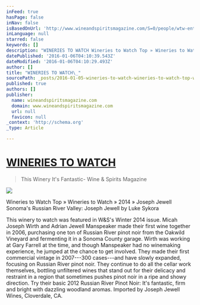 ```yaml
---
inFeed: true
hasPage: false
inNav: false
isBasedOnUrl: 'http://www.wineandspiritsmagazine.com/S=0/people/wtw-entry/joseph-jewell'
inLanguage: null
starred: false
keywords: []
description: "WINERIES TO WATCH Wineries to Watch Top » Wineries to Watch » 2014 » Joseph Jewell    Sonoma’s Russian River Valley: Joseph Jewell by Luke Sykora \_\_\_luke_sykora"
datePublished: '2016-01-06T04:10:39.543Z'
dateModified: '2016-01-06T04:10:29.493Z'
author: []
title: "WINERIES TO WATCH\_"
sourcePath: _posts/2016-01-05-wineries-to-watch-wineries-to-watch-top-wineries-to-watch.md
published: true
authors: []
publisher:
  name: wineandspiritsmagazine.com
  domain: www.wineandspiritsmagazine.com
  url: null
  favicon: null
_context: 'http://schema.org'
_type: Article

---
```

# [WINERIES TO WATCH ][0]

> This Winery It's Fantastic- Wine & Spirits Magazine

![](https://the-grid-user-content.s3-us-west-2.amazonaws.com/76749a74-47ea-485f-a01b-c0f05dfe2e19.jpg)

Wineries to Watch Top » Wineries to Watch » 2014 » Joseph Jewell Sonoma's Russian River Valley: Joseph Jewell by Luke Sykora  

This winery to watch was featured in W&S's Winter 2014 issue. Micah Joseph Wirth and Adrian Jewell Manspeaker made their first wine together in 2006, purchasing one ton of Russian River pinot noir from the Oakwild Vineyard and fermenting it in a Sonoma County garage. Wirth was working at Gary Farrell at the time, and though Manspeaker had no winemaking experience, he jumped at the chance to get involved. They made their first commercial vintage in 2007---300 cases---and have slowly expanded, focusing on Russian River pinot noir. They continue to do all the cellar work themselves, bottling unfiltered wines that stand out for their delicacy and restraint in a region that sometimes pushes pinot noir in a ripe and showy direction. Try their basic 2012 Russian River Pinot Noir: It's fantastic, firm and bright with dazzling woodland aromas. Imported by Joseph Jewell Wines, Cloverdale, CA.

[0]: http://www.wineandspiritsmagazine.com/S=0/people/wtw-entry/joseph-jewell